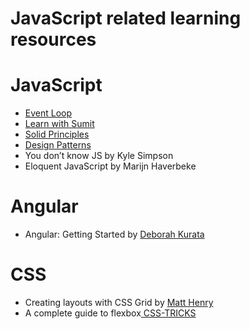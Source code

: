 # JavaScript related learning resources

# JavaScript

-   [Event Loop](https://www.youtube.com/watch?v=8aGhZQkoFbQ)
-   [Learn with Sumit](https://www.youtube.com/channel/UCFM3gG5IHfogarxlKcIHCAg)
-   [Solid Principles](https://www.youtube.com/playlist?list=PLZlA0Gpn_vH9kocFX7R7BAe_CvvOCO_p9)
-   [Design Patterns](https://www.youtube.com/playlist?list=PLZlA0Gpn_vH_CthENcPCM0Dww6a5XYC7f)
-   You don&rsquo;t know JS by Kyle Simpson
-   Eloquent JavaScript by Marijn Haverbeke

# Angular

-   Angular: Getting Started by [Deborah Kurata](https://www.pluralsight.com/courses/angular-2-getting-started-update)

# CSS

-   Creating layouts with CSS Grid by [ Matt Henry](https://www.pluralsight.com/courses/css-grid-creating-layouts)
-   A complete guide to flexbox[ CSS-TRICKS](https://css-tricks.com/snippets/css/a-guide-to-flexbox/)

